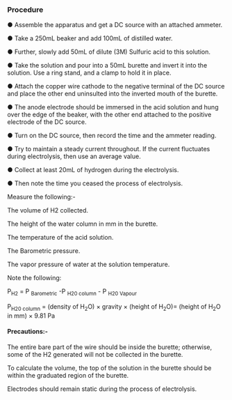 ### Procedure
●	Assemble the apparatus and get a DC source with an attached ammeter.

●	Take a 250mL beaker and add 100mL of distilled water.

●	Further, slowly add 50mL of dilute (3M) Sulfuric acid to this solution.

●	Take the solution and pour into a 50mL burette and invert it into the solution. Use a ring stand, and a clamp to hold it in place.

●	Attach the copper wire cathode to the negative terminal of the DC source and place the other end uninsulted into the inverted mouth of the burette.

●	The anode electrode should be immersed in the acid solution and hung over the edge of the beaker, with the other end attached to the positive electrode of the DC source.

●	Turn on the DC source, then record the time and the ammeter reading.

●	Try to maintain a steady current throughout. If the current fluctuates during electrolysis, then use an average value.

●	Collect at least 20mL of hydrogen during the electrolysis.

●	Then note the time you ceased the process of electrolysis.

Measure the following:-

The volume of H2 collected.

The height of the water column in mm in the burette.

The temperature of the acid solution.

The Barometric pressure.

The vapor pressure of water at the solution temperature.

Note the following:

P<sub>H2</sub> = P <sub>Barometric</sub>  -P <sub>H20 column</sub> - P <sub>H20 Vapour</sub>
	
P<sub>H20 column</sub>  = (density of H<sub>2</sub>O) × gravity × (height of H<sub>2</sub>O)= (height of H<sub>2</sub>O in mm) × 9.81 Pa

#### Precautions:- 

The entire bare part of the wire should be inside the burette; otherwise, some of the H2 generated will not be collected in the burette.

To calculate the volume, the top of the solution in the burette should be within the graduated region of the burette.

Electrodes should remain static during the process of electrolysis.


